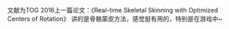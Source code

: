 文献为TOG 2016上一篇论文：《Real-time Skeletal Skinning with Optimized Centers of Rotation》
讲的是骨骼蒙皮方法，感觉挺有用的，特别是在游戏中~
